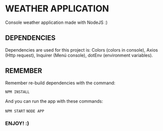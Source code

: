 # WEATHER APPLICATION

Console weather application made with NodeJS :)

## DEPENDENCIES

Dependencies are used for this project is: Colors (colors in console), Axios (Http request), Inquirer (Menú console), dotEnv (environment variables).

## REMEMBER

Remember re-build dependencies with the command:

`NPM INSTALL`

And you can run the app with these commands:

`NPM START`
`NODE APP`

### ENJOY! :)
